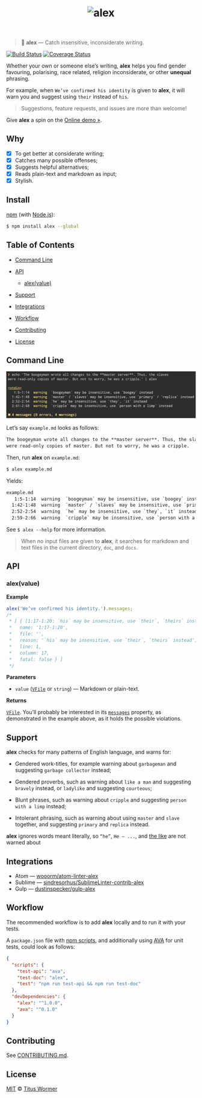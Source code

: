 <!--lint disable no-html first-heading-level maximum-line-length-->

<h1 align="center">
  <img width="400" src="https://rawgit.com/wooorm/alex/master/media/logo.svg" alt="alex">
  <br>
  <br>
</h1>

> 📝 **alex** — Catch insensitive, inconsiderate writing.

[![Build Status](https://img.shields.io/travis/wooorm/alex.svg)](https://travis-ci.org/wooorm/alex) [![Coverage Status](https://img.shields.io/codecov/c/github/wooorm/alex.svg)](https://codecov.io/github/wooorm/alex)

Whether your own or someone else’s writing, **alex** helps you find gender
favouring, polarising, race related, religion inconsiderate, or other
**unequal** phrasing.

For example, when `We’ve confirmed his identity` is given to **alex**,
it will warn you and suggest using `their` instead of `his`.

> Suggestions, feature requests, and issues are more than welcome!

Give **alex** a spin on the [Online demo »](http://alexjs.com/#demo).

## Why

*   [x] To get better at considerate writing;
*   [x] Catches many possible offenses;
*   [x] Suggests helpful alternatives;
*   [x] Reads plain-text and markdown as input;
*   [x] Stylish.

## Install

[npm](https://docs.npmjs.com/cli/install) (with [Node.js](https://nodejs.org/en/download/)):

```sh
$ npm install alex --global
```

## Table of Contents

*   [Command Line](#command-line)

*   [API](#api)

    *   [alex(value)](#alexvalue)

*   [Support](#support)

*   [Integrations](#integrations)

*   [Workflow](#workflow)

*   [Contributing](#contributing)

*   [License](#license)

## Command Line

![Example of how alex looks on screen](screenshot.png)

Let’s say `example.md` looks as follows:

```md
The boogeyman wrote all changes to the **master server**. Thus, the slaves
were read-only copies of master. But not to worry, he was a cripple.
```

Then, run **alex** on `example.md`:

```sh
$ alex example.md
```

Yields:

```txt
example.md
   1:5-1:14  warning  `boogeyman` may be insensitive, use `boogey` instead
  1:42-1:48  warning  `master` / `slaves` may be insensitive, use `primary` / `replica` instead
  2:52-2:54  warning  `he` may be insensitive, use `they`, `it` instead
  2:59-2:66  warning  `cripple` may be insensitive, use `person with a limp` instead
```

See `$ alex --help` for more information.

> When no input files are given to **alex**, it searches for markdown and
> text files in the current directory, `doc`, and `docs`.

## API

### alex(value)

**Example**

```js
alex('We’ve confirmed his identity.').messages;
/*
 * [ { [1:17-1:20: `his` may be insensitive, use `their`, `theirs` instead]
 *   name: '1:17-1:20',
 *   file: '',
 *   reason: '`his` may be insensitive, use `their`, `theirs` instead',
 *   line: 1,
 *   column: 17,
 *   fatal: false } ]
 */
```

**Parameters**

*   `value` ([`VFile`](https://github.com/wooorm/vfile) or `string`) —
    Markdown or plain-text.

**Returns**

[`VFile`](https://github.com/wooorm/vfile). You’ll probably be interested
in its [`messages`](https://github.com/wooorm/vfile#vfilemessages) property, as
demonstrated in the example above, as it holds the possible violations.

## Support

**alex** checks for many patterns of English language, and warns for:

*   Gendered work-titles, for example warning about `garbageman` and suggesting
    `garbage collector` instead;

*   Gendered proverbs, such as warning about `like a man` and suggesting
    `bravely` instead, or `ladylike` and suggesting `courteous`;

*   Blunt phrases, such as warning about `cripple` and suggesting
    `person with a limp` instead;

*   Intolerant phrasing, such as warning about using `master` and `slave`
    together, and suggesting `primary` and `replica` instead.

**alex** ignores words meant literally, so `“he”`, `He — ...`, and [the like](https://github.com/wooorm/nlcst-is-literal#isliteralparent-index)
are not warned about

## Integrations

*   Atom — [wooorm/atom-linter-alex](https://github.com/wooorm/atom-linter-alex)
*   Sublime — [sindresorhus/SublimeLinter-contrib-alex](https://github.com/sindresorhus/SublimeLinter-contrib-alex)
*   Gulp — [dustinspecker/gulp-alex](https://github.com/dustinspecker/gulp-alex)

## Workflow

The recommended workflow is to add **alex** locally and to run it with your
tests.

A `package.json` file with [npm scripts](https://docs.npmjs.com/misc/scripts),
and additionally using [AVA](http://ava.li) for unit tests, could look
as follows:

```json
{
  "scripts": {
    "test-api": "ava",
    "test-doc": "alex",
    "test": "npm run test-api && npm run test-doc"
  },
  "devDependencies": {
    "alex": "^1.0.0",
    "ava": "^0.1.0"
  }
}
```

## Contributing

See [CONTRIBUTING.md](CONTRIBUTING.md).

## License

[MIT](LICENSE) © [Titus Wormer](http://wooorm.com)
